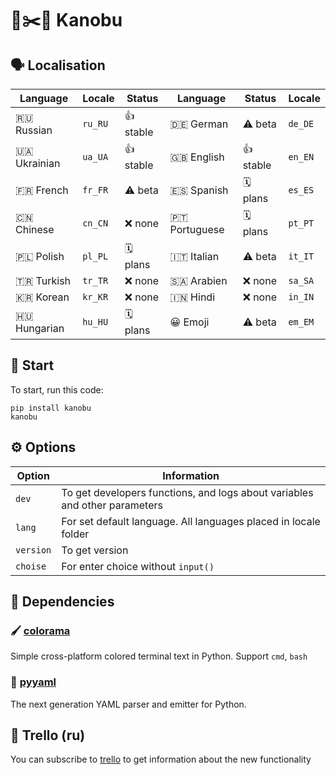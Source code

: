 # 🗿✂️📄 Kanobu
## 🗣 Localisation
| Language      | Locale | Status   | Language      | Status    | Locale |
|---------------|--------|----------|---------------|-----------|--------|
| 🇷🇺 Russian    | `ru_RU`   | 👍 stable | 🇩🇪 German     | ⚠️ beta  | `de_DE` |
| 🇺🇦 Ukrainian  | `ua_UA`   | 👍 stable | 🇬🇧 English    | 👍 stable| `en_EN` |
| 🇫🇷 French     | `fr_FR`   | ⚠️ beta   | 🇪🇸 Spanish    | 🗓 plans  | `es_ES` |
| 🇨🇳 Chinese    | `cn_CN`   | ❌ none   | 🇵🇹 Portuguese | 🗓 plans  | `pt_PT` |
| 🇵🇱 Polish     | `pl_PL`   | 🗓 plans   | 🇮🇹 Italian    | ⚠️ beta  | `it_IT` |
| 🇹🇷 Turkish    | `tr_TR`   | ❌ none   | 🇸🇦 Arabien    | ❌ none  | `sa_SA` |
| 🇰🇷 Korean     | `kr_KR`   | ❌ none   | 🇮🇳 Hindi      | ❌ none  | `in_IN` |
| 🇭🇺 Hungarian  | `hu_HU`   |🗓 plans  | 😀 Emoji      | ⚠️ beta   | `em_EM` |

## 🚀 Start
To start, run this code:
```
pip install kanobu
kanobu
```
## ⚙️ Options
| Option    | Information                                                                |
|-----------|----------------------------------------------------------------------------|
| `dev`     | To get developers functions, and logs about variables and other parameters |
| `lang`    | For set default language. All languages placed in locale folder            |
| `version` | To get version                                                             |
| `choise`  | For enter choice without `input()`                                         |

## 🔨 Dependencies
### 🖌 [colorama](https://github.com/tartley/colorama)
Simple cross-platform colored terminal text in Python. Support `cmd`, `bash`
### 📄 [pyyaml](https://github.com/yaml/pyyaml)
The next generation YAML parser and emitter for Python.
## 📰 Trello (ru)
You can subscribe to [trello](https://trello.com/b/o0ozs1XT) to get information about the new functionality
